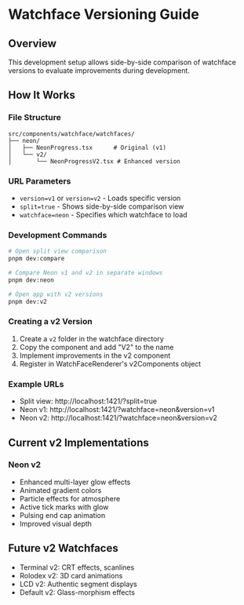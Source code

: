 # Watchface Versioning Guide

## Overview
This development setup allows side-by-side comparison of watchface versions to evaluate improvements during development.

## How It Works

### File Structure
```
src/components/watchface/watchfaces/
├── neon/
│   ├── NeonProgress.tsx      # Original (v1)
│   └── v2/
│       └── NeonProgressV2.tsx # Enhanced version
```

### URL Parameters
- `version=v1` or `version=v2` - Loads specific version
- `split=true` - Shows side-by-side comparison view
- `watchface=neon` - Specifies which watchface to load

### Development Commands

```bash
# Open split view comparison
pnpm dev:compare

# Compare Neon v1 and v2 in separate windows
pnpm dev:neon

# Open app with v2 versions
pnpm dev:v2
```

### Creating a v2 Version

1. Create a `v2` folder in the watchface directory
2. Copy the component and add "V2" to the name
3. Implement improvements in the v2 component
4. Register in WatchFaceRenderer's v2Components object

### Example URLs

- Split view: http://localhost:1421/?split=true
- Neon v1: http://localhost:1421/?watchface=neon&version=v1
- Neon v2: http://localhost:1421/?watchface=neon&version=v2

## Current v2 Implementations

### Neon v2
- Enhanced multi-layer glow effects
- Animated gradient colors
- Particle effects for atmosphere
- Active tick marks with glow
- Pulsing end cap animation
- Improved visual depth

## Future v2 Watchfaces
- Terminal v2: CRT effects, scanlines
- Rolodex v2: 3D card animations
- LCD v2: Authentic segment displays
- Default v2: Glass-morphism effects